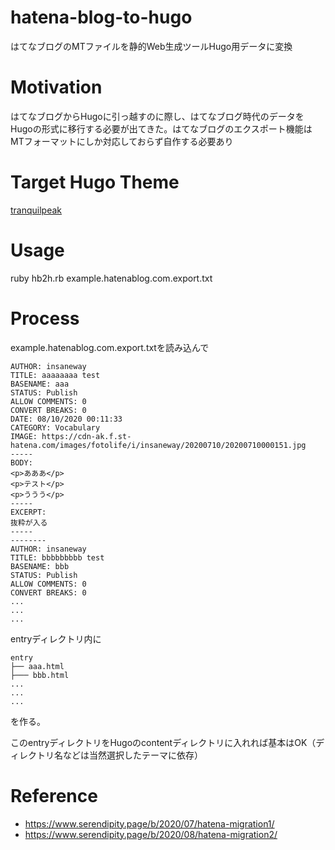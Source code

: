 # hatena-blog-to-hugo
はてなブログのMTファイルを静的Web生成ツールHugo用データに変換

# Motivation
はてなブログからHugoに引っ越すのに際し、はてなブログ時代のデータをHugoの形式に移行する必要が出てきた。はてなブログのエクスポート機能はMTフォーマットにしか対応しておらず自作する必要あり

# Target Hugo Theme
[tranquilpeak](https://github.com/kakawait/hugo-tranquilpeak-theme)

# Usage
ruby hb2h.rb example.hatenablog.com.export.txt

# Process

example.hatenablog.com.export.txtを読み込んで

```
AUTHOR: insaneway
TITLE: aaaaaaaa test
BASENAME: aaa
STATUS: Publish
ALLOW COMMENTS: 0
CONVERT BREAKS: 0
DATE: 08/10/2020 00:11:33
CATEGORY: Vocabulary
IMAGE: https://cdn-ak.f.st-hatena.com/images/fotolife/i/insaneway/20200710/20200710000151.jpg
-----
BODY:
<p>あああ</p>
<p>テスト</p>
<p>ううう</p>
-----
EXCERPT:
抜粋が入る
-----
--------
AUTHOR: insaneway
TITLE: bbbbbbbbb test
BASENAME: bbb
STATUS: Publish
ALLOW COMMENTS: 0
CONVERT BREAKS: 0
...
...
...
```

entryディレクトリ内に

```
entry
├── aaa.html
├─── bbb.html
...
...
...
```

を作る。

このentryディレクトリをHugoのcontentディレクトリに入れれば基本はOK（ディレクトリ名などは当然選択したテーマに依存）

# Reference
+ https://www.serendipity.page/b/2020/07/hatena-migration1/
+ https://www.serendipity.page/b/2020/08/hatena-migration2/ 
